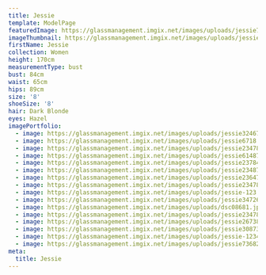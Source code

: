 ```yaml
---
title: Jessie
template: ModelPage
featuredImage: https://glassmanagement.imgix.net/images/uploads/jessie73682banner.png
imageThumbnail: https://glassmanagement.imgix.net/images/uploads/jessie283749headshot.png
firstName: Jessie
collection: Women
height: 170cm
measurementType: bust
bust: 84cm
waist: 65cm
hips: 89cm
size: '8'
shoeSize: '8'
hair: Dark Blonde
eyes: Hazel
imagePortfolio:
  - image: https://glassmanagement.imgix.net/images/uploads/jessie324678.jpg
  - image: https://glassmanagement.imgix.net/images/uploads/jessie6718.jpg
  - image: https://glassmanagement.imgix.net/images/uploads/jessie234786.jpg
  - image: https://glassmanagement.imgix.net/images/uploads/jessie61487293.jpg
  - image: https://glassmanagement.imgix.net/images/uploads/jessie23784.jpg
  - image: https://glassmanagement.imgix.net/images/uploads/jessie23487.jpg
  - image: https://glassmanagement.imgix.net/images/uploads/jessie2364789.jpg
  - image: https://glassmanagement.imgix.net/images/uploads/jessie23478.jpg
  - image: https://glassmanagement.imgix.net/images/uploads/jessie-123.jpg
  - image: https://glassmanagement.imgix.net/images/uploads/jessie34726890.jpg
  - image: https://glassmanagement.imgix.net/images/uploads/dsc08681.jpg
  - image: https://glassmanagement.imgix.net/images/uploads/jessie2347869.jpg
  - image: https://glassmanagement.imgix.net/images/uploads/jessie267389.jpg
  - image: https://glassmanagement.imgix.net/images/uploads/jessie30873420.jpg
  - image: https://glassmanagement.imgix.net/images/uploads/jessie-1234.jpg
  - image: https://glassmanagement.imgix.net/images/uploads/jessie73682banner.png
meta:
  title: Jessie
---
```


